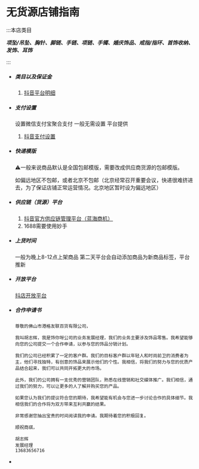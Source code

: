 # 无货源店铺指南

:::本店类目

***项坠/吊坠、胸针、脚链、手链、项链、手镯、婚庆饰品、戒指/指环、首饰收纳、发饰、耳饰***

:::

- ##### 类目以及保证金

  1. [抖音平台明细](https://school.jinritemai.com/doudian/web/article/101816?from=shop_settled)

- ##### 支付设置

  设置微信支付宝聚合支付 一般无需设置 平台提供

  1. [抖音支付设置](https://fxg.jinritemai.com/ffa/p/shoppay?btm_ppre=a2427.b24990.c0.d0&btm_pre=a2427.b33178.c0.d0&btm_show_id=66126d39-c937-4339-ab4a-21ca44e56cbe)

- ##### 快递模版

  ⚠️一般来说商品默认是全国包邮模版，需要改成供应商货源的包邮模版。

  如偏远地区不包邮，或者北京不包邮（北京经常召开重要会议，快递很难挤进去，为了保证店铺正常运营情况。北京地区暂时设为偏远地区）

- ##### 供应链（货源）平台

  1. [抖音官方供应链管理平台（蓝海商机）](https://bscm.jinritemai.com/)
  2. 1688需要使用妙手
  
- ##### 上货时间

  一般为晚上8-12点上架商品 第二天平台会自动添加商品为新商品标签，平台推新
  
- ##### 开放平台 

  [抖店开放平台](https://op.jinritemai.com/)
  
- ##### 合作申请书

  ```
  尊敬的佛山市港格友联百货有限公司，  
     
  我叫胡志辉，我是饰你呀公司的业务发展经理，我们的业务主要涉及饰品零售。我希望能够向您的公司提交一个合作申请，以参与您的饰品分销计划。  
     
  我们的公司已经积累了一定的客户群。我们的目标客户群以年轻人和时尚前卫的消费者为主，他们寻找独特，有创意的饰品来展示他们的个性。我相信，将我们的努力与您的优质产品结合起来，我们可以共同开拓更大的市场。  
     
  此外，我们的公司拥有一支优秀的营销团队，熟悉在线营销和社交媒体推广。我们相信，通过我们的努力，可以让更多的人了解并购买您的产品。  
     
  如果您认为我们的提议符合您的期待，我希望能有机会与您进一步讨论合作的具体细节。我相信我们的合作将为双方带来互利共赢的结果。  
     
  非常感谢您抽出宝贵的时间阅读我的申请。我期待着您的积极回复。  
     
  顺祝商祺，  
     
  胡志辉 
  发展经理  
  13683656716
  ```
  
  
  
- 

  
  
  
  
  

